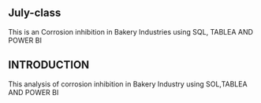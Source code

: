 ## July-class
This is an Corrosion inhibition in Bakery Industries using SQL, TABLEA AND POWER BI

## INTRODUCTION 

  This analysis of corrosion inhibition in Bakery Industry using SOL,TABLEA AND POWER BI
  ![]()
